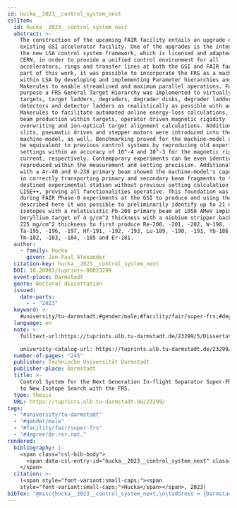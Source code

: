 ```yaml
---
id: hucka__2023__control_system_next
cslItem:
  id: hucka__2023__control_system_next
  abstract: >-
    The construction of the upcoming FAIR facility entails an upgrade of the
    existing GSI accelerator facility. One of the upgrades is the integration of
    the new LSA control system framework, which is licensed and adapted from
    CERN, in order to provide a unified control environment for all
    accelerators, rings and transfer lines at both the GSI and FAIR facility. As
    part of this work, it was possible to incorporate the FRS as a machine-model
    within LSA by developing and implementing Parameter hierarchies and
    Makerules to enable streamlined and maximum parallel operations. For this
    purpose a FRS General Target Hierarchy was implemented to virtually map
    targets, target ladders, degraders, degrader disks, degrader ladders,
    detectors and detector ladders as realistically as possible with additional
    Makerules to facilitate automated online energy-loss calculations, secondary
    beam production within targets, operator driven magnetic rigidity
    overwriting and ion-optical target alignment calculations. Additionally
    slits, pneumatic drives and stepper motors were introduced into the
    machine-model, as well. Benchmarking proved for the machine-model and LSA to
    be equivalent to previous control systems by reproducing old experimental
    settings within an accuracy of 10^-4 and 10^-3 for the magnetic rigidity and
    current, respectively. Contemporary experiments can be even identically
    reproduced within the measurement and setting precision. Additional testing
    with a Ar-40 and U-238 primary beam showed the machine-model's capabilities
    in correctly transporting primary and secondary beam fragments to the
    destined experimental station without previous setting calculation via
    LISE++, proving all functionalities operative. This foundation was used
    during FAIR Phase-0 experiments at the GSI to produce and using the methods
    described here it was possible to preliminarily identify up to 21 new
    isotopes with a relativistic Pb-208 primary beam at 1050 AMeV impinging on a
    beryllium target of 4 g/cm^2 thickness with a niobium stripper backing of
    225 mg/cm^2 thickness to first produce Re-200, -201, -202, W-198, -199,
    Ta-195, -196, -197, Hf-191, -192, -193, Lu-189, -190, -191, Yb-186, -187,
    Tm-182, -183, -184, -185 and Er-181.
  author:
    - family: Hucka
      given: Jan-Paul Alexander
  citation-key: hucka__2023__control_system_next
  DOI: 10.26083/tuprints-00023299
  event-place: Darmstadt
  genre: Doctoral dissertation
  issued:
    date-parts:
      - - "2023"
  keyword: >-
    #university/tu-darmstadt;#gender/male;#facility/fair/super-frs;#degree/dr.rer.nat.
  language: en
  note: >-
    fulltext-url:https://tuprints.ulb.tu-darmstadt.de/23299/5/Dissertation_Hucka_v1_published.pdf

    university-catalog-url: https://tuprints.ulb.tu-darmstadt.de/23299/
  number-of-pages: "245"
  publisher: Technische Universität Darmstadt
  publisher-place: Darmstadt
  title: >-
    Control System for the Next Generation In-flight Separator Super-FRS applied
    to New Isotope Search with the FRS.
  type: thesis
  URL: https://tuprints.ulb.tu-darmstadt.de/23299/
tags:
  - "#university/tu-darmstadt"
  - "#gender/male"
  - "#facility/fair/super-frs"
  - "#degree/dr.rer.nat."
rendered:
  bibliography: |-
    <span class="csl-bib-body">
      <span data-csl-entry-id="hucka__2023__control_system_next" class="csl-entry"><span class='author-bib'>Hucka</span>. <span class='date-bib'>(2023)</span>. <span class='title'><i><b><span style="font-style:normal;">Control System for the Next Generation In-flight Separator Super-FRS applied to New Isotope Search with the FRS.</span></b></i></span> [Doctoral dissertation, Technische Universität Darmstadt]. <span class='URL'><a href='https://doi.org/10.26083/tuprints-00023299'>LINK</a></span></span>
    </span>
  citation: >-
    (<span style="font-variant:small-caps;"><span
    style="font-variant:small-caps;">Hucka</span></span>, 2023)
bibTex: "@misc{hucka__2023__control_system_next,\n\taddress = {Darmstadt},\n\tauthor = {Hucka, Jan-Paul Alexander},\n\tdoi = {10.26083/tuprints-00023299},\n\tyear = {2023},\n\tnote = {fulltext-url:https://tuprints.ulb.tu-darmstadt.de/23299/5/Dissertation\\textunderscore{}Hucka\\textunderscore{}v1\\textunderscore{}published.pdf\nuniversity-catalog-url: https://tuprints.ulb.tu-darmstadt.de/23299/},\n\tschool = {Technische Universit{\\\" a}t Darmstadt},\n\ttitle = {Control {System} for the {Next} {Generation} {In}-flight {Separator} {Super}-{FRS} applied to {New} {Isotope} {Search} with the {FRS}.},\n\ttype = {Doctoral dissertation},\n\turl = {https://tuprints.ulb.tu-darmstadt.de/23299/},\n}\n\n"
---
```

